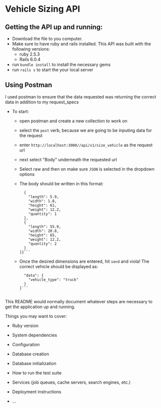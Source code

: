 # Vehicle Sizing API

## Getting the API up and running:

- Download the file to you computer.
- Make sure to have ruby and rails installed. This API was built with the following versions:
  - ruby 2.5.3
  - Rails 6.0.4
- run `bundle install` to install the necessary gems
- run `rails s` to start the your local server

## Using Postman

I used postman to ensure that the data requested was returning the correct data in addition to my request_specs
- To start:
  - open postman and create a new collection to work on
  - select the `post` verb, because we are going to be inputing data for the request
  - enter `http://localhost:3000//api/v1/size_vehicle` as the request url
  - next select "Body" underneath the requested url
  - Select raw and then on make sure `JSON` is selected in the dropdown options
  - The body should be written in this format:

      ```{"items": [
        {
          "length": 5.9,
          "width": 1.8,
          "height": 61,
          "weight": 12.2,
          "quantity": 1
        },
        {
          "length": 55.9,
          "width": 20.8,
          "height": 65,
          "weight": 12.2,
          "quantity": 2
        }
      ]}```
      
  - Once the desired dimensions are entered, hit `send` and viola! The correct vehicle should be displayed as:
  
      ```{
        "data": {
          "vehicle_type": "truck"
        }
      }```


This README would normally document whatever steps are necessary to get the
application up and running.

Things you may want to cover:

* Ruby version

* System dependencies

* Configuration

* Database creation

* Database initialization

* How to run the test suite

* Services (job queues, cache servers, search engines, etc.)

* Deployment instructions

* ...
